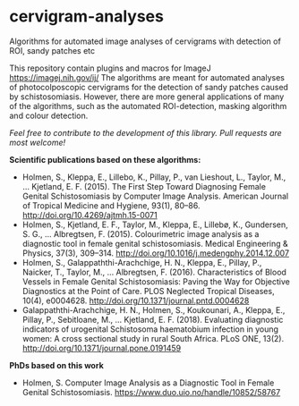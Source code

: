 # cervigram-analyses
Algorithms for automated image analyses of cervigrams with detection of ROI, sandy patches etc

This repository contain plugins and macros for ImageJ https://imagej.nih.gov/ij/
The algorithms are meant for automated analyses of photocolposcopic cervigrams for the detection of sandy patches caused by schistosomiasis. However, there are more general applications of many of the algorithms, such as the automated ROI-detection, masking algorithm and colour detection.

_Feel free to contribute to the development of this library. Pull requests are most welcome!_

**Scientific publications based on these algorithms:**
- Holmen, S., Kleppa, E., Lillebo, K., Pillay, P., van Lieshout, L., Taylor, M., … Kjetland, E. F. (2015). The First Step Toward Diagnosing Female Genital Schistosomiasis by Computer Image Analysis. American Journal of Tropical Medicine and Hygiene, 93(1), 80–86. http://doi.org/10.4269/ajtmh.15-0071
- Holmen, S., Kjetland, E. F., Taylor, M., Kleppa, E., Lillebø, K., Gundersen, S. G., … Albregtsen, F. (2015). Colourimetric image analysis as a diagnostic tool in female genital schistosomiasis. Medical Engineering & Physics, 37(3), 309–314. http://doi.org/10.1016/j.medengphy.2014.12.007
- Holmen, S., Galappaththi-Arachchige, H. N., Kleppa, E., Pillay, P., Naicker, T., Taylor, M., … Albregtsen, F. (2016). Characteristics of Blood Vessels in Female Genital Schistosomiasis: Paving the Way for Objective Diagnostics at the Point of Care. PLOS Neglected Tropical Diseases, 10(4), e0004628. http://doi.org/10.1371/journal.pntd.0004628
- Galappaththi-Arachchige, H. N., Holmen, S., Koukounari, A., Kleppa, E., Pillay, P., Sebitloane, M., … Kjetland, E. F. (2018). Evaluating diagnostic indicators of urogenital Schistosoma haematobium infection in young women: A cross sectional study in rural South Africa. PLoS ONE, 13(2). http://doi.org/10.1371/journal.pone.0191459

**PhDs based on this work**
- Holmen, S. Computer Image Analysis as a Diagnostic Tool in Female Genital Schistosomiasis. https://www.duo.uio.no/handle/10852/58767